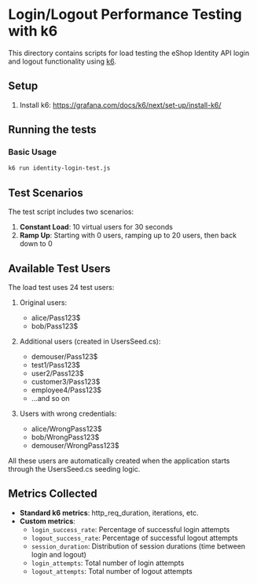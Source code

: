 # Login/Logout Performance Testing with k6

This directory contains scripts for load testing the eShop Identity API login and logout functionality using [k6](https://k6.io/).

## Setup

1. Install k6: https://grafana.com/docs/k6/next/set-up/install-k6/

## Running the tests

### Basic Usage

```bash
k6 run identity-login-test.js
```

## Test Scenarios

The test script includes two scenarios:

1. **Constant Load**: 10 virtual users for 30 seconds
2. **Ramp Up**: Starting with 0 users, ramping up to 20 users, then back down to 0

## Available Test Users

The load test uses 24 test users:

1. Original users:
   - alice/Pass123$
   - bob/Pass123$

2. Additional users (created in UsersSeed.cs):
   - demouser/Pass123$
   - test1/Pass123$
   - user2/Pass123$
   - customer3/Pass123$
   - employee4/Pass123$
   - ...and so on

3. Users with wrong credentials:
   - alice/WrongPass123$
   - bob/WrongPass123$
   - demouser/WrongPass123$

All these users are automatically created when the application starts through the UsersSeed.cs seeding logic.

## Metrics Collected

- **Standard k6 metrics**: http_req_duration, iterations, etc.
- **Custom metrics**:
  - `login_success_rate`: Percentage of successful login attempts
  - `logout_success_rate`: Percentage of successful logout attempts
  - `session_duration`: Distribution of session durations (time between login and logout)
  - `login_attempts`: Total number of login attempts
  - `logout_attempts`: Total number of logout attempts